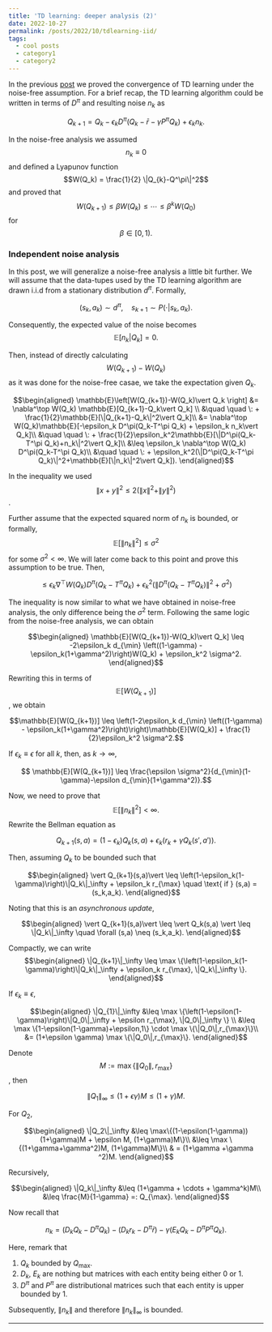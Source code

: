 ```yaml
---
title: 'TD learning: deeper analysis (2)'
date: 2022-10-27
permalink: /posts/2022/10/tdlearning-iid/
tags:
  - cool posts
  - category1
  - category2
---
```


In the previous [post](https://mnjnsng.github.io/posts/2022/10/tdlearning-noisefree/) we proved the convergence of TD learning under the noise-free assumption. For a brief recap, the TD learning algorithm could be written in terms of $D^\pi$ and resulting noise $n_k$ as

$$ Q_{k+1} = Q_k -\epsilon_k D^\pi(Q_k-\bar{r}-\gamma P^\pi Q_k) + \epsilon_k n_k.$$

In the noise-free analysis we assumed $$n_k\equiv 0$$ and defined a Lyapunov function $$W(Q_k) = \frac{1}{2} \|Q_{k}-Q^\pi\|^2$$ and proved that $$W(Q_{k+1})\leq \beta W(Q_k) \leq \cdots \leq \beta^k W(Q_0)$$ for $$\beta \in [0,1).$$

### Independent noise analysis

In this post, we will generalize a noise-free analysis a little bit further. We will assume that the data-tupes used by the TD learning algorithm are drawn i.i.d from a stationary distribution $d^\pi$. Formally,

$$(s_k,a_k)\sim d^\pi, \quad s_{k+1}\sim P(\cdot \vert s_k,a_k).$$

Consequently, the expected value of the noise becomes $$\mathbb{E}[n_k\vert Q_k] = 0.$$

Then, instead of directly calculating $$W(Q_{k+1})-W(Q_{k})$$ as it was done for the noise-free casae, we take the expectation given $Q_k$.

$$\begin{aligned}
\mathbb{E}\left[W(Q_{k+1})-W(Q_k)\vert Q_k \right] &= \nabla^\top W(Q_k) \mathbb{E}[Q_{k+1}-Q_k\vert Q_k] \\
&\quad \quad \: + \frac{1}{2}\mathbb{E}[\|Q_{k+1}-Q_k\|^2\vert Q_k]\\
&= \nabla^\top W(Q_k)\mathbb{E}[-\epsilon_k D^\pi(Q_k-T^\pi Q_k) + \epsilon_k n_k\vert Q_k]\\
&\quad \quad \: + \frac{1}{2}\epsilon_k^2\mathbb{E}[\|D^\pi(Q_k-T^\pi Q_k)+n_k\|^2\vert Q_k]\\
&\leq \epsilon_k \nabla^\top W(Q_k) D^\pi(Q_k-T^\pi Q_k)\\
&\quad \quad \: + \epsilon_k^2(\|D^\pi(Q_k-T^\pi Q_k)\|^2+\mathbb{E}[\|n_k\|^2\vert Q_k]).
\end{aligned}$$

In the inequality we used $$\| x+y \|^2 \leq 2( \| x \|^2+ \|y\|^2)$$.

Further assume that the expected squared norm of $n_k$ is bounded, or formally, $$\mathbb{E}[\|n_k\|^2] \leq \sigma^2$$ for some $\sigma^2 < \infty$. We will later come back to this point and prove this assumption to be true. Then,

$$\leq \epsilon_k \nabla^\top W(Q_k) D^\pi(Q_k-T^\pi Q_k) + \epsilon_k^2(\|D^\pi(Q_k-T^\pi Q_k)\|^2+\sigma^2) $$

The inequality is now similar to what we have obtained in noise-free analysis, the only difference being the $\sigma^2$ term. Following the same logic from the noise-free analysis, we can obtain

$$\begin{aligned}
\mathbb{E}[W(Q_{k+1})-W(Q_k)\vert Q_k] \leq -2\epsilon_k d_{\min} \left((1-\gamma) - \epsilon_k(1+\gamma^2)\right)W(Q_k) + \epsilon_k^2 \sigma^2.
\end{aligned}$$

Rewriting this in terms of $$\mathbb{E}[W(Q_{k+1})]$$, we obtain

$$\mathbb{E}[W(Q_{k+1})] \leq \left(1-2\epsilon_k d_{\min} \left((1-\gamma) - \epsilon_k(1+\gamma^2)\right)\right)\mathbb{E}[W(Q_k)] + \frac{1}{2}\epsilon_k^2 \sigma^2.$$

If $\epsilon_k \equiv \epsilon$ for all $k$, then, as $k\rightarrow \infty$,

$$ \mathbb{E}[W(Q_{k+1})] \leq \frac{\epsilon \sigma^2}{d_{\min}(1-\gamma)-\epsilon d_{\min}(1+\gamma^2)}.$$

Now, we need to prove that $$\mathbb{E}[\|n_k\|^2] < \infty.$$ Rewrite the Bellman equation as

$$ Q_{k+1}(s,a) = (1-\epsilon_k) Q_k(s,a) +\epsilon_k (r_k + \gamma Q_k(s',a')).$$

Then, assuming $Q_k$ to be bounded such that

$$\begin{aligned}
\vert Q_{k+1}(s,a)\vert \leq \left(1-\epsilon_k(1-\gamma)\right)\|Q_k\|_\infty + \epsilon_k r_{\max} \quad \text{ if } (s,a) = (s_k,a_k).
\end{aligned}$$

Noting that this is an *asynchronous update*,

$$\begin{aligned}
\vert Q_{k+1}(s,a)\vert \leq \vert Q_k(s,a) \vert \leq \|Q_k\|_\infty \quad \forall (s,a) \neq (s_k,a_k).
\end{aligned}$$

Compactly, we can write
$$\begin{aligned}
\|Q_{k+1}\|_\infty \leq \max \{\left(1-\epsilon_k(1-\gamma)\right)\|Q_k\|_\infty + \epsilon_k r_{\max}, \|Q_k\|_\infty \}.
\end{aligned}$$

If $\epsilon_k\equiv \epsilon$,

$$\begin{aligned}
\|Q_{1}\|_\infty &\leq \max \{\left(1-\epsilon(1-\gamma)\right)\|Q_0\|_\infty + \epsilon r_{\max}, \|Q_0\|_\infty \} \\
&\leq \max \{1-\epsilon(1-\gamma)+\epsilon,1\} \cdot \max \{\|Q_0\|,r_{\max}\}\\
&= (1+\epsilon \gamma) \max \{\|Q_0\|,r_{\max}\}.
\end{aligned}$$

Denote $$M:= \max \{\|Q_0\|,r_{\max}\}$$, then

$$\|Q_{1}\|_\infty \leq (1+\epsilon \gamma)M \leq (1+\gamma) M.$$

For $Q_2,$

$$\begin{aligned}
\|Q_2\|_\infty &\leq \max\{(1-\epsilon(1-\gamma))(1+\gamma)M + \epsilon M, (1+\gamma)M\}\\
&\leq \max \{(1+\gamma+\gamma^2)M, (1+\gamma)M\}\\
& = (1+\gamma +\gamma ^2)M.
\end{aligned}$$

Recursively,

$$\begin{aligned}
\|Q_k\|_\infty &\leq (1+\gamma + \cdots + \gamma^k)M\\
&\leq \frac{M}{1-\gamma} =: Q_{\max}.
\end{aligned}$$

Now recall that

$$ n_k = (D_k Q_k-D^\pi Q_k)-(D_kr_k-D^\pi\bar{r})-\gamma(E_kQ_k-D^\pi P^\pi Q_k).$$

Here, remark that

1. $Q_k$ bounded by $Q_{\max}$.
2. $D_k$, $E_k$ are nothing but matrices with each entity being either $0$ or $1$.
3. $D^\pi$ and $P^\pi$ are distributional matrices such that each entity is upper bounded by $1$.

Subsequently, $\|n_k\|$  and therefore $\|n_k\|_\infty$ is bounded.

------
